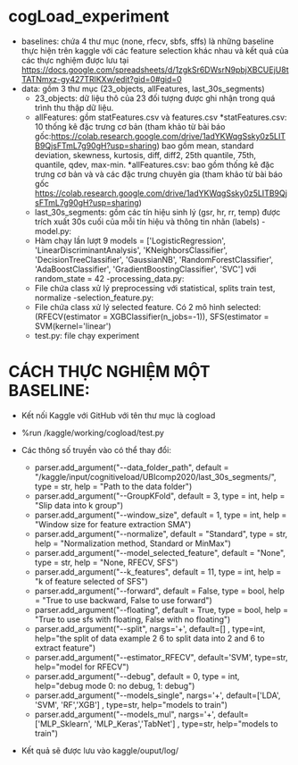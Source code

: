 # cogLoad_experiment

- baselines: chứa 4 thư mục (none, rfecv, sbfs, sffs) là những baseline thực hiện trên kaggle với các feature selection khác nhau và kết quả của các thực nghiệm được lưu tại https://docs.google.com/spreadsheets/d/1zgkSr6DWsrN9pbjXBCUEjU8tTATNmxz-gy427TRlKXw/edit?gid=0#gid=0
- data: gồm 3 thư mục (23_objects, allFeatures, last_30s_segments)
	+ 23_objects: dữ liệu thô của 23 đối tượng được ghi nhận trong quá trình thu thập dữ liệu.
	+ allFeatures: gồm statFeatures.csv và features.csv
		*statFeatures.csv: 10 thống kê đặc trưng cơ bản (tham khảo từ bài báo gốc:https://colab.research.google.com/drive/1adYKWqgSsky0z5LITB9QjsFTmL7g90gH?usp=sharing) bao gồm mean, standard deviation, skewness, kurtosis, diff, diff2, 25th quantile, 75th, quantile, qdev, max-min.
		*allFeatures.csv: bao gồm thống kê đặc trưng cơ bản và và các đặc trưng chuyên gia (tham khảo từ bài báo gốc https://colab.research.google.com/drive/1adYKWqgSsky0z5LITB9QjsFTmL7g90gH?usp=sharing)
	+ last_30s_segments: gồm các tín hiệu sinh lý (gsr, hr, rr, temp) được trích xuất 30s cuối của mỗi tín hiệu và thông tin nhãn (labels)
-model.py:
   + Hàm chạy lần lượt 9 models = ['LogisticRegression', 'LinearDiscriminantAnalysis', 'KNeighborsClassifier', 'DecisionTreeClassifier', 'GaussianNB', 'RandomForestClassifier', 'AdaBoostClassifier', 'GradientBoostingClassifier', 'SVC'] với random_state = 42
-processing_data.py:
   + File chứa class xử lý preprocessing với statistical, splits train test, normalize
-selection_feature.py:
  + File chứa class xử lý selected feature. Có 2 mô hình selected: (RFECV(estimator = XGBClassifier(n_jobs=-1)), SFS(estimator = SVM(kernel='linear')
  + test.py: file chạy experiment
  
# CÁCH THỰC NGHIỆM MỘT BASELINE: 
- Kết nối Kaggle với GitHub với tên thư mục là cogload
- %run /kaggle/working/cogload/test.py
- Các thông số truyền vào có thể thay đổi:

	+ parser.add_argument("--data_folder_path", default = "/kaggle/input/cognitiveload/UBIcomp2020/last_30s_segments/", type = str, help = "Path to the data folder")
	+ parser.add_argument("--GroupKFold", default = 3, type = int, help = "Slip data into k group")
	+ parser.add_argument("--window_size", default = 1, type = int, help = "Window size for feature extraction SMA")
	+ parser.add_argument("--normalize", default = "Standard", type = str, help = "Normalization method, Standard or MinMax")
	+ parser.add_argument("--model_selected_feature", default = "None", type = str, help = "None, RFECV, SFS")
	+ parser.add_argument("--k_features", default = 11, type = int, help = "k of feature selected of SFS")
	+ parser.add_argument("--forward", default = False, type = bool, help = "True to use backward, False to use forward")
	+ parser.add_argument("--floating", default = True, type = bool, help = "True to use sfs with floating, False with no floating")
	+ parser.add_argument("--split", nargs='+', default=[] , type=int, help="the split of data example 2 6 to split data into 2 and 6 to extract feature")
	+ parser.add_argument("--estimator_RFECV", default='SVM', type=str, help="model for RFECV")
	+ parser.add_argument("--debug", default = 0, type = int, help="debug mode 0: no debug, 1: debug")
	+ parser.add_argument("--models_single", nargs='+', default=['LDA', 'SVM', 'RF','XGB'] , type=str, help="models to train")
	+ parser.add_argument("--models_mul", nargs='+', default=['MLP_Sklearn', 'MLP_Keras','TabNet'] , type=str, help="models to train")
- Kết quả sẽ được lưu vào kaggle/ouput/log/
